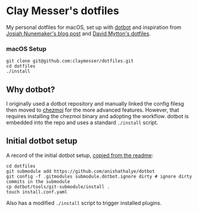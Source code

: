 # Clay Messer's dotfiles

My personal dotfiles for macOS, set up with
[dotbot](https://github.com/anishathalye/dotbot) and inspiration from [Josiah
Nunemaker's blog
post](https://josnun.github.io/posts/managing-dotfiles-and-zsh-with-dotbot-and-antigen/)
and [David Mytton's dotfiles](https://github.com/davidmytton/dotfiles).

### macOS Setup

```shell
git clone git@github.com:claymesser/dotfiles.git
cd dotfiles
./install
```

## Why dotbot?

I originally used a dotbot repository and manually linked the config filesg then moved to
[chezmoi](https://www.chezmoi.io) for the more advanced features. However, that
requires installing the chezmoi binary and adopting the workflow. dotbot is
embedded into the repo and uses a standard `./install` script.

## Initial dotbot setup

A record of the initial dotbot setup, [copied from the
readme](https://github.com/anishathalye/dotbot/blob/ac5793ceb58863d23427d21597634d3dcf66f9ac/README.md#integrate-with-existing-dotfiles):

```shell
cd dotfiles
git submodule add https://github.com/anishathalye/dotbot
git config -f .gitmodules submodule.dotbot.ignore dirty # ignore dirty commits in the submodule
cp dotbot/tools/git-submodule/install .
touch install.conf.yaml
```

Also has a modified `./install` script to trigger installed plugins.
